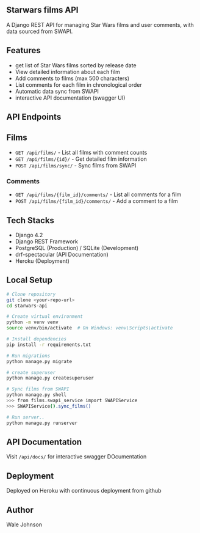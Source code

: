 ## Starwars films API

A Django REST API for managing Star Wars films and user comments, with data sourced from SWAPI.

## Features

- get list of Star Wars films sorted by release date
- View detailed information about each film
- Add comments to films (max 500 characters)
- List comments for each film in chronological order
- Automatic data sync from SWAPI
- interactive API documentation (swagger UI)

## API Endpoints

## Films
- `GET /api/films/` - List all films with comment counts
- `GET /api/films/{id}/` - Get detailed film information
- `POST /api/films/sync/` - Sync films from SWAPI

### Comments
- `GET /api/films/{film_id}/comments/` - List all comments for a film
- `POST /api/films/{film_id}/comments/` - Add a comment to a film

## Tech Stacks

- Django 4.2
- Django REST Framework
- PostgreSQL (Production) / SQLite (Development)
- drf-spectacular (API Documentation)
- Heroku (Deployment)

## Local Setup
```bash
# Clone repository
git clone <your-repo-url>
cd starwars-api

# Create virtual environment
python -m venv venv
source venv/bin/activate  # On Windows: venv\Scripts\activate

# Install dependencies
pip install -r requirements.txt

# Run migrations
python manage.py migrate

# create superuser
python manage.py createsuperuser

# Sync films from SWAPI
python manage.py shell
>>> from films.swapi_service import SWAPIService
>>> SWAPIService().sync_films()

# Run server..
python manage.py runserver
```

## API Documentation

Visit `/api/docs/` for interactive swagger DOcumentation

## Deployment

Deployed on Heroku with continuous deployment from github

## Author

Wale Johnson